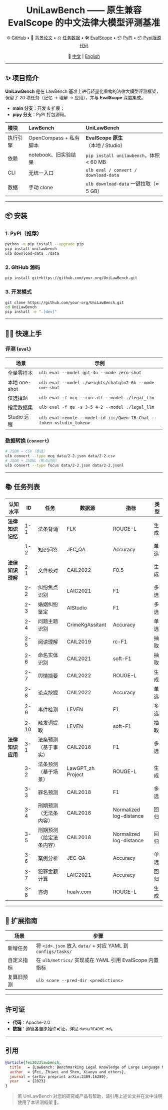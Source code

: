 
<h1 align="center">UniLawBench —— 原生兼容 EvalScope 的中文法律大模型评测基准</h1>
<p align="center">
  🌐 <a href="https://github.com/KallerIsaac10086/UniLawBench/" target="_blank">GitHub</a> • 📑 <a href="https://arxiv.org/abs/2309.16289" target="_blank">背景论文</a> • ⚖️ <a href="https://github.com/open-compass/LawBench/tree/main/data">任务数据</a> • 🛠️ <a href="https://github.com/modelscope/evalscope" target="_blank">EvalScope</a> • 📦 <a href="https://pypi.org/project/unilawbench">PyPI</a> • 📦 <a href="https://github.com/KallerIsaac10086/UniLawBench/tree/pypi">Pypi版源代码</a>
</p>
<p align="center">
   📖 <a href="README.md">中文</a> | <a href="README_EN.md">English</a>
</p>

---

## ✨ 项目简介
**UniLawBench** 是在 LawBench 基准上进行轻量化重构的法律大模型评测框架，保留了 20 项任务（记忆 → 理解 → 应用），并与 **EvalScope** 深度集成。  
- **main 分支**：开发 & 扩展；  
- **pipy 分支**：PyPI 打包源码。  

| 模块 | LawBench | UniLawBench |
| :-- | :-- | :-- |
| 执行引擎 | OpenCompass + 私有脚本 | **EvalScope 原生**（本地 / Studio） |
| 依赖 | notebook、旧实验结果 | `pip install unilawbench`，体积 < 60 MB |
| CLI | 无统一入口 | `ulb eval / convert / download-data` |
| 数据 | 手动 clone | `ulb download-data` 一键拉取（≈ 5 GB） |

---

## 📦 安装

### 1. PyPI（推荐）
```bash
python -m pip install --upgrade pip
pip install unilawbench
ulb download-data ./data
```

### 2. GitHub 源码
```bash
pip install git+https://github.com/your-org/UniLawBench.git
```

### 3. 开发模式
```bash
git clone https://github.com/your-org/UniLawBench.git
cd UniLawBench
pip install -e ".[dev]"
```

---

## 🏃‍♂️ 快速上手

### 评测 (`eval`)
| 场景 | 示例 |
|------|------|
| 全量零样本 | `ulb eval --model gpt-4o --mode zero-shot` |
| 本地 one-shot | `ulb eval --model ./weights/chatglm2-6b --mode one-shot` |
| 仅选择题 | `ulb eval -f mcq --run-all --model ./legal_llm` |
| 指定数据集 | `ulb eval -f qa -s 3-5 4-2 --model ./legal_llm` |
| Studio 远程 | `ulb eval-remote --model-id iic/Qwen-7B-Chat --token <studio_token>` |

### 数据转换 (`convert`)
```bash
# JSON → CSV（多选）
ulb convert --type mcq data/2-2.json data/2-2.csv
# JSON → JSONL（焦点识别）
ulb convert --type focus data/2-2.json data/2-2.jsonl
```

---

## 📚 任务列表

| 认知水平 | ID  | 任务 | 数据源 | 指标 | 类型 |
|----------|-----|------|--------|------|------|
| **法律知识记忆** | 1-1 | 法条背诵 | FLK | ROUGE-L | 生成 |
| | 1-2 | 知识问答 | JEC_QA | Accuracy | 单选 |
| **法律知识理解** | 2-1 | 文件校对 | CAIL2022 | F0.5 | 生成 |
| | 2-2 | 纠纷焦点识别 | LAIC2021 | F1 | 多选 |
| | 2-3 | 婚姻纠纷鉴定 | AIStudio | F1 | 多选 |
| | 2-4 | 问题主题识别 | CrimeKgAssitant | Accuracy | 单选 |
| | 2-5 | 阅读理解 | CAIL2019 | rc-F1 | 抽取 |
| | 2-6 | 命名实体识别 | CAIL2021 | soft-F1 | 抽取 |
| | 2-7 | 舆情摘要 | CAIL2022 | ROUGE-L | 生成 |
| | 2-8 | 论点挖掘 | CAIL2022 | Accuracy | 单选 |
| | 2-9 | 事件检测 | LEVEN | F1 | 多选 |
| | 2-10 | 触发词提取 | LEVEN | soft-F1 | 抽取 |
| **法律知识应用** | 3-1 | 法条预测（基于事实） | CAIL2018 | F1 | 多选 |
| | 3-2 | 法条预测（基于场景） | LawGPT_zh Project | ROUGE-L | 生成 |
| | 3-3 | 罪名预测 | CAIL2018 | F1 | 多选 |
| | 3-4 | 刑期预测（无法条内容） | CAIL2018 | Normalized log-distance | 回归 |
| | 3-5 | 刑期预测（给定法条内容） | CAIL2018 | Normalized log-distance | 回归 |
| | 3-6 | 案例分析 | JEC_QA | Accuracy | 单选 |
| | 3-7 | 犯罪金额计算 | LAIC2021 | Accuracy | 回归 |
| | 3-8 | 咨询 | hualv.com | ROUGE-L | 生成 |

---

## 🔧 扩展指南
| 场景 | 步骤 |
|------|------|
| 新增任务 | 将 `<id>.json` 放入 `data/` + 对应 YAML 到 `configs/tasks/` |
| 自定义指标 | 在 `ulb/metrics/` 实现或在 YAML 引用 EvalScope 内置指标 |
| 复算旧预测 | `ulb score --pred-dir <predictions>` |

---

## 许可证
- **代码**：Apache-2.0  
- **数据**：遵循各自原始许可证，详见 `data/README.md`。

---

## 引用
```bibtex
@article{fei2023lawbench,
  title   = {LawBench: Benchmarking Legal Knowledge of Large Language Models},
  author  = {Fei, Zhiwei and Shen, Xiaoyu and others},
  journal = {arXiv preprint arXiv:2309.16289},
  year    = {2023}
}
```

> 若 UniLawBench 对您的研究或产品有帮助，请引用上述论文并在文中注明使用了本评测框架 🙏。
